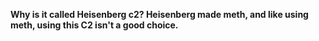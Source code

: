 **Why is it called Heisenberg c2? Heisenberg made meth, and like using meth, using this C2 isn't a good choice.**
 

